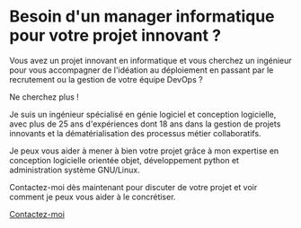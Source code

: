 Besoin d\'un manager informatique pour votre projet innovant ? 
==============================================================

Vous avez un projet innovant en informatique et vous cherchez un ingénieur pour vous accompagner de l\'idéation au déploiement en passant par le recrutement ou la gestion de votre équipe DevOps ?

Ne cherchez plus !

Je suis un ingénieur spécialisé en génie logiciel et conception logicielle, avec plus de 25 ans d\'expériences dont 18 ans dans la gestion de projets innovants et la dématérialisation des processus métier collaboratifs.

Je peux vous aider à mener à bien votre projet grâce à mon expertise en conception logicielle orientée objet, développement python et administration système GNU/Linux.

Contactez-moi dès maintenant pour discuter de votre projet et voir comment je peux vous aider à le concrétiser.

[Contactez-moi](mailto:michaellaunay@logikascium)
